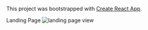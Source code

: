 This project was bootstrapped with [Create React App](https://github.com/facebook/create-react-app).

Landing Page
<img src='https://www.loom.com/share/2450a52c50e2413c9afff3c0769f47e0' alt='landing page view'/>
